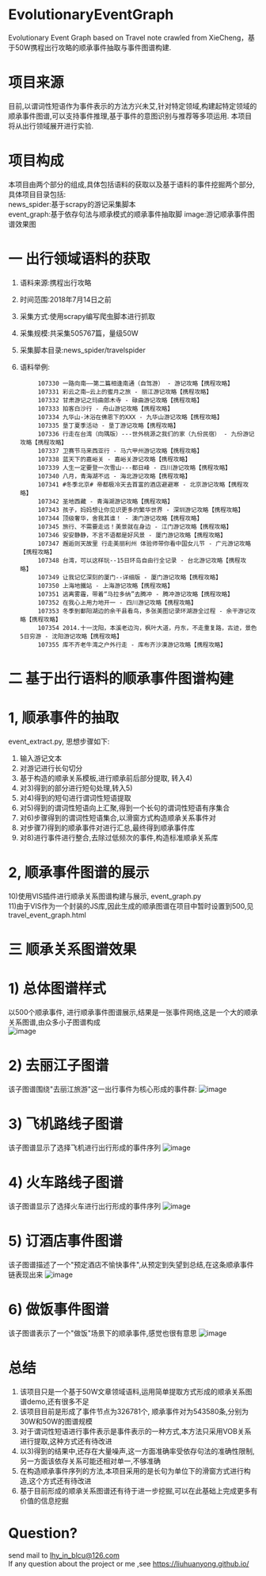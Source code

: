 # EvolutionaryEventGraph
Evolutionary Event Graph based on Travel note crawled from XieCheng，基于50W携程出行攻略的顺承事件抽取与事件图谱构建.  

# 项目来源
目前,以谓词性短语作为事件表示的方法方兴未艾,针对特定领域,构建起特定领域的顺承事件图谱,可以支持事件推理,基于事件的意图识别与推荐等多项运用.
本项目将从出行领域展开进行实验.

# 项目构成  
本项目由两个部分的组成,具体包括语料的获取以及基于语料的事件挖掘两个部分,具体项目目录包括:  
news_spider:基于scrapy的游记采集脚本  
event_graph:基于依存句法与顺承模式的顺承事件抽取脚
image:游记顺承事件图谱效果图  

# 一   出行领域语料的获取
1) 语料来源:携程出行攻略    
2) 时间范围:2018年7月14日之前  
3) 采集方式:使用scrapy编写爬虫脚本进行抓取  
4) 采集规模:共采集505767篇，量级50W　　
5) 采集脚本目录:news_spider/travelspider  
6) 语料举例:   

            107330 一路向南——第二篇相逢南通（自驾游） - 游记攻略【携程攻略】
            107331 彩云之南—云上的蜜月之旅 - 丽江游记攻略【携程攻略】
            107332 甘肃游记之玛曲郎木寺 - 碌曲游记攻略【携程攻略】
            107333 拍客白沙行 - 舟山游记攻略【携程攻略】
            107334 九华山-沐浴在佛恩下的XXX - 九华山游记攻略【携程攻略】
            107335 垦丁夏季活动 - 垦丁游记攻略【携程攻略】
            107336 行走在台湾（向隅版）---世外桃源之我们的家（九份民宿） - 九份游记攻略【携程攻略】
            107337 卫赛节马来西亚行 - 马六甲州游记攻略【携程攻略】
            107338 蓝天下的嘉峪关 - 嘉峪关游记攻略【携程攻略】
            107339 人生一定要登一次雪山---都日峰 - 四川游记攻略【携程攻略】
            107340 八月，青海湖不远 - 海北游记攻略【携程攻略】
            107341 #冬季北京# 帝都极冷天去首富的酒店避避寒 - 北京游记攻略【携程攻略】
            107342 圣地西藏 - 青海湖游记攻略【携程攻略】
            107343 孩子，妈妈想让你见识更多的繁华世界 - 深圳游记攻略【携程攻略】
            107344 顶级奢华，舍我其谁！ - 澳门游记攻略【携程攻略】
            107345 旅行、不需要走远！美景就在身边 - 江门游记攻略【携程攻略】
            107346 安安静静，不言不语都是好风景 - 厦门游记攻略【携程攻略】
            107347 邂逅则天故里 行走美丽利州 体验师带你看中国女儿节 - 广元游记攻略【携程攻略】
            107348 台湾，可以这样玩--15日环岛自由行全记录 - 台北游记攻略【携程攻略】
            107349 让我记忆深刻的厦门--详细版 - 厦门游记攻略【携程攻略】
            107350 上海地鐵站 - 上海游记攻略【携程攻略】
            107351 逃离雾霾，带着“马拉多纳”去腾冲 - 腾冲游记攻略【携程攻略】
            107352 在我心上用力地开一 - 四川游记攻略【携程攻略】
            107353 冬季到鄱阳湖边的余干县看鸟，多张美图记录环湖游全过程 - 余干游记攻略【携程攻略】
            107354 2014.十一沈阳，本溪老边沟，枫叶大道，丹东，不走重复路，古迹，景色5日穷游 - 沈阳游记攻略【携程攻略】
            107355 库不齐老牛湾之户外行走 - 库布齐沙漠游记攻略【携程攻略】
             
# 二   基于出行语料的顺承事件图谱构建
# 1, 顺承事件的抽取  
event_extract.py, 思想步骤如下:  
1) 输入游记文本  
2) 对游记进行长句切分  
3) 基于构造的顺承关系模板,进行顺承前后部分提取, 转入4)  
4) 对3)得到的部分进行短句处理,转入5)  
5) 对4)得到的短句进行谓词性短语提取  
6) 对5)得到的谓词性短语向上汇聚,得到一个长句的谓词性短语有序集合  
7) 对6)步骤得到的谓词性短语集合,以滑窗方式构造顺承关系事件对  
8) 对步骤7)得到的顺承事件对进行汇总,最终得到顺承事件库    
9) 对8)进行事件进行整合,去除过低频次的事件,构造标准顺承关系库

# 2, 顺承事件图谱的展示  
10)使用VIS插件进行顺承关系图谱构建与展示, event_graph.py    
11)由于VIS作为一个封装的JS库,因此生成的顺承图谱在项目中暂时设置到500,见travel_event_graph.html  

# 三   顺承关系图谱效果
# 1) 总体图谱样式
以500个顺承事件, 进行顺承事件图谱展示,结果是一张事件网络,这是一个大的顺承关系图谱,由众多小子图谱构成  
![image](https://github.com/liuhuanyong/SequentialEventGraph/blob/master/image/graph.png)
# 2) 去丽江子图谱
该子图谱围绕"去丽江旅游"这一出行事件为核心形成的事件群:
![image](https://github.com/liuhuanyong/SequentialEventGraph/blob/master/image/all.png)
# 3) 飞机路线子图谱 
该子图谱显示了选择飞机进行出行形成的事件序列 
![image](https://github.com/liuhuanyong/SequentialEventGraph/blob/master/image/plane.png)
# 4) 火车路线子图谱
该子图谱显示了选择火车进行出行形成的事件序列
![image](https://github.com/liuhuanyong/SequentialEventGraph/blob/master/image/train.png)
# 5) 订酒店事件图谱
该子图谱描述了一个"预定酒店不愉快事件",从预定到失望到总结,在这条顺承事件链表现出来
![image](https://github.com/liuhuanyong/SequentialEventGraph/blob/master/image/book.png)
# 6) 做饭事件图谱
该子图谱表示了一个"做饭"场景下的顺承事件,感觉也很有意思
![image](https://github.com/liuhuanyong/SequentialEventGraph/blob/master/image/food.png)

# 总结  
1) 该项目只是一个基于50W文章领域语料,运用简单提取方式形成的顺承关系图谱demo,还有很多不足  
2) 该项目目前是形成了事件节点为326781个, 顺承事件对为543580条,分别为30W和50W的图谱规模  
3) 对于谓词性短语进行事件表示是事件表示的一种方式,本方法只采用VOB关系进行提取,这种方式还有待改进  
4) 以3)得到的结果中,还存在大量噪声,这一方面准确率受依存句法的准确性限制,另一方面该依存关系可能还相对单一,不够准确 
5) 在构造顺承事件序列的方法,本项目采用的是长句为单位下的滑窗方式进行构造,这个方式还有待改进  
6) 基于目前形成的顺承关系图谱还有待于进一步挖掘,可以在此基础上完成更多有价值的信息挖掘  


# Question? 
send mail to lhy_in_blcu@126.com   
If any question about the project or me ,see https://liuhuanyong.github.io/
